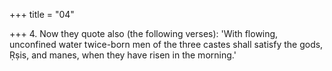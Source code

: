 +++
title = "04"

+++
4. Now they quote also (the following verses): 'With flowing, unconfined water twice-born men of the three castes shall satisfy the gods, Ṛṣis, and manes, when they have risen in the morning.'
